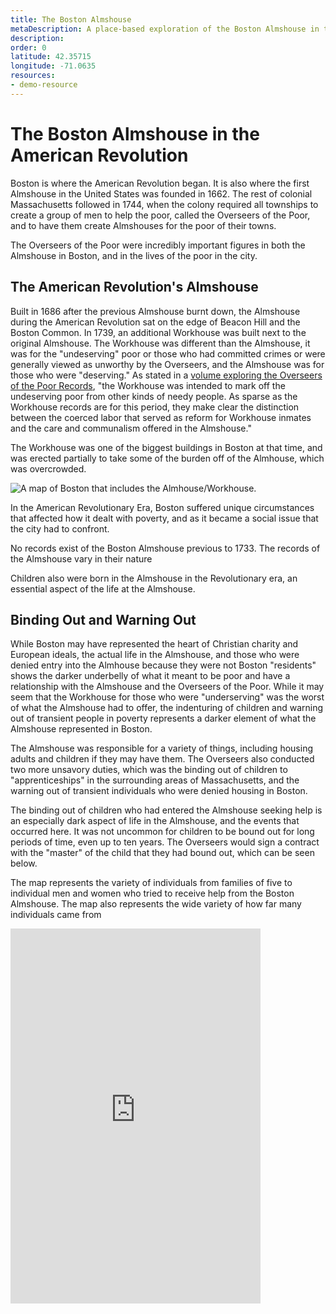```yaml
---
title: The Boston Almshouse
metaDescription: A place-based exploration of the Boston Almshouse in the American Revolutionary Era. 
description: 
order: 0
latitude: 42.35715
longitude: -71.0635
resources:
- demo-resource
---
```

# The Boston Almshouse in the American Revolution

Boston is where the American Revolution began. It is also where the first Almshouse in the United States was founded in 1662. The rest of colonial Massachusetts followed in 1744, when the colony required all townships to create a group of men to help the poor, called the Overseers of the Poor, and to have them create Almshouses for the poor of their towns. 

The Overseers of the Poor were incredibly important figures in both the Almshouse in Boston, and in the lives of the poor in the city. 

## The American Revolution's Almshouse

Built in 1686 after the previous Almshouse burnt down, the Almshouse during the American Revolution sat on the edge of Beacon Hill and the Boston Common. In 1739, an additional Workhouse was built next to the original Almshouse. The Workhouse was different than the Almshouse, it was for the "undeserving" poor or those who had committed crimes or were generally viewed as unworthy by the Overseers, and the Almshouse was for those who were "deserving." As stated in a [volume exploring the Overseers of the Poor Records](https://primaryresearch.org/pr/dmdocuments/ootpb_almswork.pdf), "the Workhouse was intended to mark off the undeserving poor from other kinds of needy people. As sparse as the Workhouse records are for this period, they make clear the distinction between the coerced labor that served as reform for Workhouse inmates and the care and communalism offered in the Almshouse."

The Workhouse was one of the biggest buildings in Boston at that time, and was erected partially to take some of the burden off of the Almhouse, which was overcrowded. 

![A map of Boston that includes the Almhouse/Workhouse.](https://bpldcassets.blob.core.windows.net/derivatives/images/commonwealth:9s161953w/image_access_800.jpg)

In the American Revolutionary Era, Boston suffered unique circumstances that affected how it dealt with poverty, and as it became a social issue that the city had to confront. 

No records exist of the Boston Almshouse previous to 1733. The records of the Almshouse vary in their nature 

Children also were born in the Almshouse in the Revolutionary era, an essential aspect of the life at the Almshouse. 

## Binding Out and Warning Out

While Boston may have represented the heart of Christian charity and European ideals, the actual life in the Almshouse, and those who were denied entry into the Almhouse because they were not Boston "residents" shows the darker underbelly of what it meant to be poor and have a relationship with the Almshouse and the Overseers of the Poor. While it may seem that the Workhouse for those who were "underserving" was the worst of what the Almshouse had to offer, the indenturing of children and warning out of transient people in poverty represents a darker element of what the Almshouse represented in Boston. 

The Almshouse was responsible for a variety of things, including housing adults and children if they may have them. The Overseers also conducted two more unsavory duties, which was the binding out of children to "apprenticeships" in the surrounding areas of Massachusetts, and the warning out of transient individuals who were denied housing in Boston. 

The binding out of children who had entered the Almshouse seeking help is an especially dark aspect of life in the Almshouse, and the events that occurred here. It was not uncommon for children to be bound out for long periods of time, even up to ten years. The Overseers would sign a contract with the "master" of the child that they had bound out, which can be seen below. 

The map represents the variety of individuals from families of five to individual men and women who tried to receive help from the Boston Almshouse. The map also represents the wide variety of how far many individuals came from 


<iframe src="https://nu.maps.arcgis.com/apps/instant/basic/index.html?appid=bef629be127a49318c6be36d6f0bb7a3" width="400" height="600" frameborder="0" style="border:0" allowfullscreen>iFrames are not supported on this page.</iframe>
